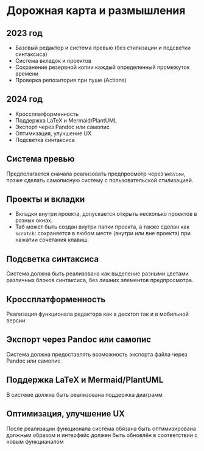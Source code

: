 # Дорожная карта и размышления

## 2023 год

- Базовый редактор и система превью (без стилизации и подсветки синтаксиса)
- Система вкладок и проектов 
- Сохранение резервной копии каждый определенный промежуток времени
- Проверка репозитория при пуше (Actions)

## 2024 год

- Кроссплатформенность
- Поддержка LaTeX и Mermaid/PlantUML
- Экспорт через Pandoc или самопис
- Оптимизация, улучшение UX
- Подсветка синтаксиса

## Система превью

Предполагается сначала реализовать предпросмотр через `WebView`, позже сделать самописную систему с пользовательской стилизацией.

## Проекты и вкладки

- Вкладки внутри проекта, допускается открыть несколько проектов в разных окнах.
- Таб может быть создан внутри папки проекта, а также сделан как `scratch`: сохраняется в любом месте (внутри или вне проекта) при нажатии сочетания клавиш.

## Подсветка синтаксиса

Система должна быть реализована как выделение разными цветами различных блоков синтаксиса, без лишних элементов предпросмотра.

## Кроссплатформенность

Реализация функционала редактора как в десктоп так и в мобильной версии

## Экспорт через Pandoc или самопис

Система должна предоставлять возможность экспорта файла через Pandoc или самопис

## Поддержка LaTeX и Mermaid/PlantUML

В системе должна быть реализована поддержка диаграмм

## Оптимизация, улучшение UX

После реализации функционала система обязана быть оптимизирована должным образом и интерфейс должен быть обновлён в соответствии с новым функцианалом
